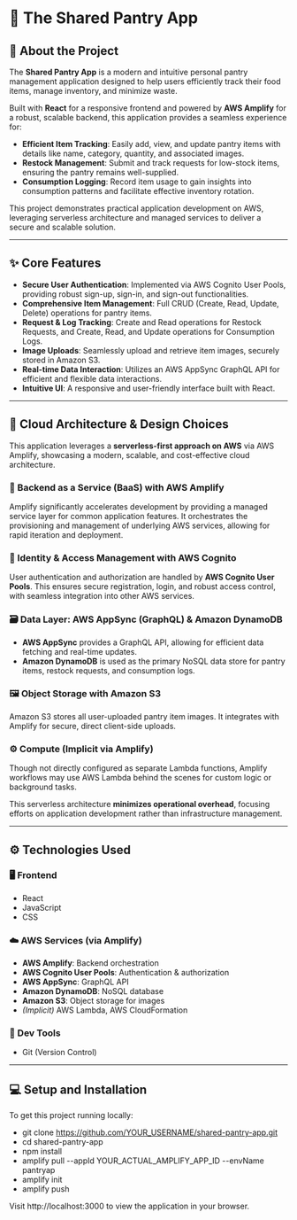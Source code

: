 # 🥫 The Shared Pantry App

## 🌟 About the Project

The **Shared Pantry App** is a modern and intuitive personal pantry management application designed to help users efficiently track their food items, manage inventory, and minimize waste.

Built with **React** for a responsive frontend and powered by **AWS Amplify** for a robust, scalable backend, this application provides a seamless experience for:

- **Efficient Item Tracking**: Easily add, view, and update pantry items with details like name, category, quantity, and associated images.
- **Restock Management**: Submit and track requests for low-stock items, ensuring the pantry remains well-supplied.
- **Consumption Logging**: Record item usage to gain insights into consumption patterns and facilitate effective inventory rotation.

This project demonstrates practical application development on AWS, leveraging serverless architecture and managed services to deliver a secure and scalable solution.

---

## ✨ Core Features

- **Secure User Authentication**: Implemented via AWS Cognito User Pools, providing robust sign-up, sign-in, and sign-out functionalities.
- **Comprehensive Item Management**: Full CRUD (Create, Read, Update, Delete) operations for pantry items.
- **Request & Log Tracking**: Create and Read operations for Restock Requests, and Create, Read, and Update operations for Consumption Logs.
- **Image Uploads**: Seamlessly upload and retrieve item images, securely stored in Amazon S3.
- **Real-time Data Interaction**: Utilizes an AWS AppSync GraphQL API for efficient and flexible data interactions.
- **Intuitive UI**: A responsive and user-friendly interface built with React.

---

## 🚀 Cloud Architecture & Design Choices

This application leverages a **serverless-first approach on AWS** via AWS Amplify, showcasing a modern, scalable, and cost-effective cloud architecture.

### 🔧 Backend as a Service (BaaS) with AWS Amplify
Amplify significantly accelerates development by providing a managed service layer for common application features. It orchestrates the provisioning and management of underlying AWS services, allowing for rapid iteration and deployment.

### 🔐 Identity & Access Management with AWS Cognito
User authentication and authorization are handled by **AWS Cognito User Pools**. This ensures secure registration, login, and robust access control, with seamless integration into other AWS services.

### 🗃️ Data Layer: AWS AppSync (GraphQL) & Amazon DynamoDB

- **AWS AppSync** provides a GraphQL API, allowing for efficient data fetching and real-time updates.
- **Amazon DynamoDB** is used as the primary NoSQL data store for pantry items, restock requests, and consumption logs.

### 🖼️ Object Storage with Amazon S3
Amazon S3 stores all user-uploaded pantry item images. It integrates with Amplify for secure, direct client-side uploads.

### ⚙️ Compute (Implicit via Amplify)
Though not directly configured as separate Lambda functions, Amplify workflows may use AWS Lambda behind the scenes for custom logic or background tasks.

This serverless architecture **minimizes operational overhead**, focusing efforts on application development rather than infrastructure management.

---

## ⚙️ Technologies Used

### 🖥️ Frontend
- React
- JavaScript
- CSS

### ☁️ AWS Services (via Amplify)
- **AWS Amplify**: Backend orchestration
- **AWS Cognito User Pools**: Authentication & authorization
- **AWS AppSync**: GraphQL API
- **Amazon DynamoDB**: NoSQL database
- **Amazon S3**: Object storage for images
- *(Implicit)* AWS Lambda, AWS CloudFormation

### 🧰 Dev Tools
- Git (Version Control)

---

## 💻 Setup and Installation

To get this project running locally:

- git clone https://github.com/YOUR_USERNAME/shared-pantry-app.git
- cd shared-pantry-app
- npm install
- amplify pull --appId YOUR_ACTUAL_AMPLIFY_APP_ID --envName pantryap
- amplify init
- amplify push
  
Visit http://localhost:3000 to view the application in your browser.






